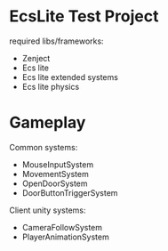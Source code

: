# EcsLite Test Project

required libs/frameworks:
- Zenject
- Ecs lite
- Ecs lite extended systems
- Ecs lite physics

# Gameplay

Common systems:
- MouseInputSystem
- MovementSystem
- OpenDoorSystem
- DoorButtonTriggerSystem

Client unity systems:
- CameraFollowSystem
- PlayerAnimationSystem
